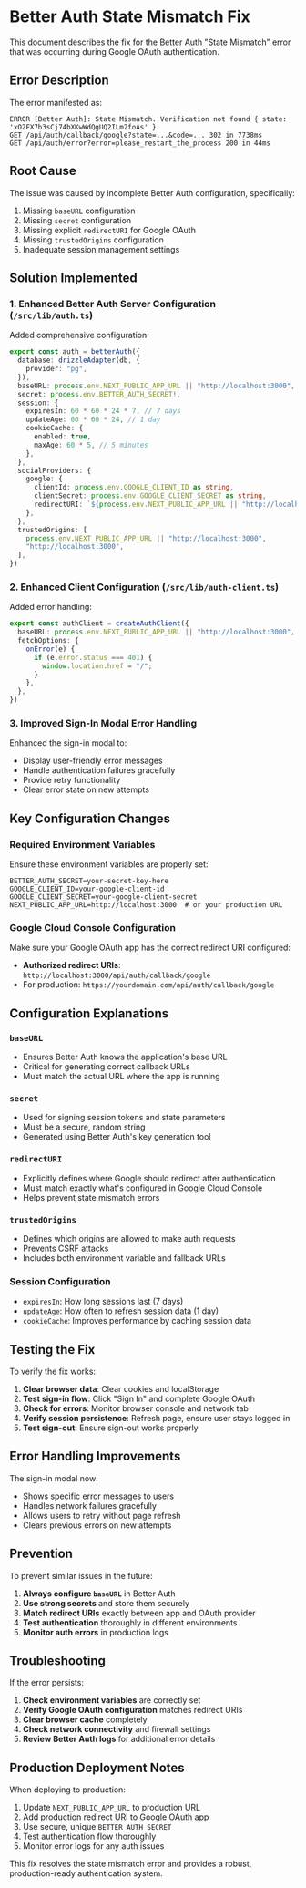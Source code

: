 # Better Auth State Mismatch Fix

This document describes the fix for the Better Auth "State Mismatch" error that was occurring during Google OAuth authentication.

## Error Description

The error manifested as:
```
ERROR [Better Auth]: State Mismatch. Verification not found { state: 'xO2FX7b3sCj74bXKwWdQgUQ2ILm2foAs' }
GET /api/auth/callback/google?state=...&code=... 302 in 7738ms
GET /api/auth/error?error=please_restart_the_process 200 in 44ms
```

## Root Cause

The issue was caused by incomplete Better Auth configuration, specifically:
1. Missing `baseURL` configuration
2. Missing `secret` configuration
3. Missing explicit `redirectURI` for Google OAuth
4. Missing `trustedOrigins` configuration
5. Inadequate session management settings

## Solution Implemented

### 1. Enhanced Better Auth Server Configuration (`/src/lib/auth.ts`)

Added comprehensive configuration:

```typescript
export const auth = betterAuth({
  database: drizzleAdapter(db, {
    provider: "pg",
  }),
  baseURL: process.env.NEXT_PUBLIC_APP_URL || "http://localhost:3000",
  secret: process.env.BETTER_AUTH_SECRET!,
  session: {
    expiresIn: 60 * 60 * 24 * 7, // 7 days
    updateAge: 60 * 60 * 24, // 1 day
    cookieCache: {
      enabled: true,
      maxAge: 60 * 5, // 5 minutes
    },
  },
  socialProviders: {
    google: {
      clientId: process.env.GOOGLE_CLIENT_ID as string,
      clientSecret: process.env.GOOGLE_CLIENT_SECRET as string,
      redirectURI: `${process.env.NEXT_PUBLIC_APP_URL || "http://localhost:3000"}/api/auth/callback/google`,
    },
  },
  trustedOrigins: [
    process.env.NEXT_PUBLIC_APP_URL || "http://localhost:3000",
    "http://localhost:3000",
  ],
})
```

### 2. Enhanced Client Configuration (`/src/lib/auth-client.ts`)

Added error handling:

```typescript
export const authClient = createAuthClient({
  baseURL: process.env.NEXT_PUBLIC_APP_URL || "http://localhost:3000",
  fetchOptions: {
    onError(e) {
      if (e.error.status === 401) {
        window.location.href = "/";
      }
    },
  },
})
```

### 3. Improved Sign-In Modal Error Handling

Enhanced the sign-in modal to:
- Display user-friendly error messages
- Handle authentication failures gracefully
- Provide retry functionality
- Clear error state on new attempts

## Key Configuration Changes

### Required Environment Variables

Ensure these environment variables are properly set:

```env
BETTER_AUTH_SECRET=your-secret-key-here
GOOGLE_CLIENT_ID=your-google-client-id
GOOGLE_CLIENT_SECRET=your-google-client-secret
NEXT_PUBLIC_APP_URL=http://localhost:3000  # or your production URL
```

### Google Cloud Console Configuration

Make sure your Google OAuth app has the correct redirect URI configured:
- **Authorized redirect URIs**: `http://localhost:3000/api/auth/callback/google`
- For production: `https://yourdomain.com/api/auth/callback/google`

## Configuration Explanations

### `baseURL`
- Ensures Better Auth knows the application's base URL
- Critical for generating correct callback URLs
- Must match the actual URL where the app is running

### `secret`
- Used for signing session tokens and state parameters
- Must be a secure, random string
- Generated using Better Auth's key generation tool

### `redirectURI`
- Explicitly defines where Google should redirect after authentication
- Must match exactly what's configured in Google Cloud Console
- Helps prevent state mismatch errors

### `trustedOrigins`
- Defines which origins are allowed to make auth requests
- Prevents CSRF attacks
- Includes both environment variable and fallback URLs

### Session Configuration
- `expiresIn`: How long sessions last (7 days)
- `updateAge`: How often to refresh session data (1 day)
- `cookieCache`: Improves performance by caching session data

## Testing the Fix

To verify the fix works:

1. **Clear browser data**: Clear cookies and localStorage
2. **Test sign-in flow**: Click "Sign In" and complete Google OAuth
3. **Check for errors**: Monitor browser console and network tab
4. **Verify session persistence**: Refresh page, ensure user stays logged in
5. **Test sign-out**: Ensure sign-out works properly

## Error Handling Improvements

The sign-in modal now:
- Shows specific error messages to users
- Handles network failures gracefully
- Allows users to retry without page refresh
- Clears previous errors on new attempts

## Prevention

To prevent similar issues in the future:

1. **Always configure `baseURL`** in Better Auth
2. **Use strong secrets** and store them securely
3. **Match redirect URIs** exactly between app and OAuth provider
4. **Test authentication** thoroughly in different environments
5. **Monitor auth errors** in production logs

## Troubleshooting

If the error persists:

1. **Check environment variables** are correctly set
2. **Verify Google OAuth configuration** matches redirect URIs
3. **Clear browser cache** completely
4. **Check network connectivity** and firewall settings
5. **Review Better Auth logs** for additional error details

## Production Deployment Notes

When deploying to production:

1. Update `NEXT_PUBLIC_APP_URL` to production URL
2. Add production redirect URI to Google OAuth app
3. Use secure, unique `BETTER_AUTH_SECRET`
4. Test authentication flow thoroughly
5. Monitor error logs for any auth issues

This fix resolves the state mismatch error and provides a robust, production-ready authentication system.